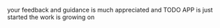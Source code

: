 your feedback and guidance is much appreciated and TODO APP is just started the work is growing on 
